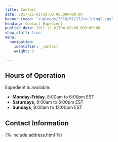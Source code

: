 ```yaml
---
title: Contact
date: 2017-11-01T03:00:00.000+00:00
banner_image: "/uploads/2018/02/17/building2.jpg"
heading: Contact Expedient
publish_date: 2017-12-01T04:00:00.000+00:00
show_staff: true
menu:
  navigation:
    identifier: _contact
    weight: 2

---
```

## Hours of Operation

Expedient is available:

* **Monday-Friday**, 8:00am to 6:00pm EST
* **Saturdays**, 8:00am to 5:00pm EST
* **Sundays**, 9:00am to 12:00pm EST

## Contact Information

{% include address.html %}